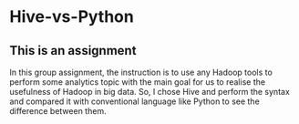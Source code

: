 # Hive-vs-Python

## This is an assignment

In this group assignment, the instruction is to use any Hadoop tools to perform some analytics topic with the main goal for us to realise the usefulness of Hadoop in big data. 
So, I chose Hive and perform the syntax and compared it with conventional language like Python to see the difference between them.

